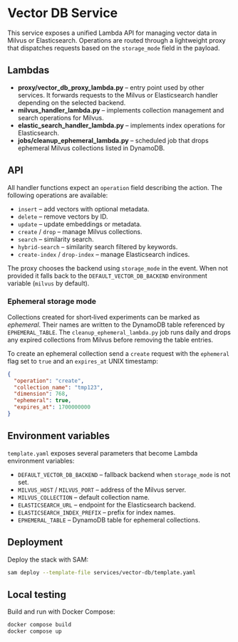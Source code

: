 # Vector DB Service

This service exposes a unified Lambda API for managing vector data in
Milvus or Elasticsearch. Operations are routed through a lightweight
proxy that dispatches requests based on the `storage_mode` field in the
payload.

## Lambdas

- **proxy/vector_db_proxy_lambda.py** – entry point used by other
  services. It forwards requests to the Milvus or Elasticsearch handler
  depending on the selected backend.
- **milvus_handler_lambda.py** – implements collection management and
  search operations for Milvus.
- **elastic_search_handler_lambda.py** – implements index operations for
  Elasticsearch.
- **jobs/cleanup_ephemeral_lambda.py** – scheduled job that drops
  ephemeral Milvus collections listed in DynamoDB.

## API

All handler functions expect an `operation` field describing the action.
The following operations are available:

- `insert` – add vectors with optional metadata.
- `delete` – remove vectors by ID.
- `update` – update embeddings or metadata.
- `create` / `drop` – manage Milvus collections.
- `search` – similarity search.
- `hybrid-search` – similarity search filtered by keywords.
- `create-index` / `drop-index` – manage Elasticsearch indices.

The proxy chooses the backend using `storage_mode` in the event. When not
provided it falls back to the `DEFAULT_VECTOR_DB_BACKEND` environment
variable (`milvus` by default).

### Ephemeral storage mode

Collections created for short‑lived experiments can be marked as
*ephemeral*. Their names are written to the DynamoDB table referenced by
`EPHEMERAL_TABLE`. The `cleanup_ephemeral_lambda.py` job runs daily and
drops any expired collections from Milvus before removing the table
entries.

To create an ephemeral collection send a `create` request with the
`ephemeral` flag set to `true` and an `expires_at` UNIX timestamp:

```json
{
  "operation": "create",
  "collection_name": "tmp123",
  "dimension": 768,
  "ephemeral": true,
  "expires_at": 1700000000
}
```

## Environment variables

`template.yaml` exposes several parameters that become Lambda environment
variables:

- `DEFAULT_VECTOR_DB_BACKEND` – fallback backend when `storage_mode` is not set.
- `MILVUS_HOST` / `MILVUS_PORT` – address of the Milvus server.
- `MILVUS_COLLECTION` – default collection name.
- `ELASTICSEARCH_URL` – endpoint for the Elasticsearch backend.
- `ELASTICSEARCH_INDEX_PREFIX` – prefix for index names.
- `EPHEMERAL_TABLE` – DynamoDB table for ephemeral collections.

## Deployment

Deploy the stack with SAM:

```bash
sam deploy --template-file services/vector-db/template.yaml
```

## Local testing

Build and run with Docker Compose:

```bash
docker compose build
docker compose up
```
